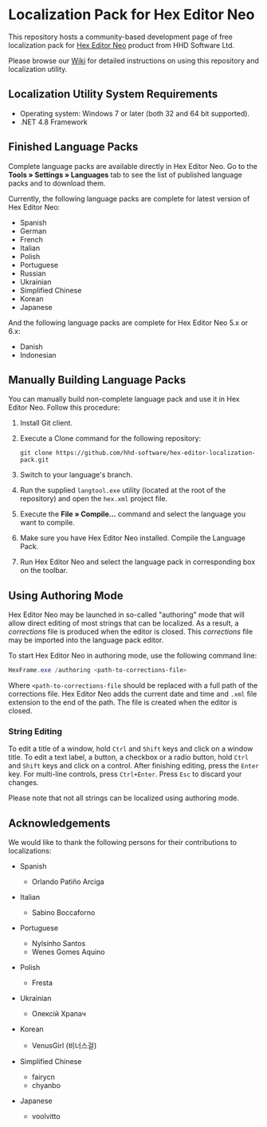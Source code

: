# Localization Pack for Hex Editor Neo

This repository hosts a community-based development page of free localization pack for [Hex Editor Neo](//www.hhdsoftware.com/free-hex-editor) product from HHD Software Ltd.

Please browse our [Wiki](https://github.com/hhd-software/hex-editor-localization-pack/wiki) for detailed instructions on using this repository and localization utility.

## Localization Utility System Requirements

* Operating system: Windows 7 or later (both 32 and 64 bit supported).
* .NET 4.8 Framework

## Finished Language Packs

Complete language packs are available directly in Hex Editor Neo. Go to the **Tools » Settings » Languages** tab to see the list of published language packs and to download them.

Currently, the following language packs are complete for latest version of Hex Editor Neo:

* Spanish
* German
* French
* Italian
* Polish
* Portuguese
* Russian
* Ukrainian
* Simplified Chinese
* Korean
* Japanese

And the following language packs are complete for Hex Editor Neo 5.x or 6.x:

* Danish
* Indonesian

## Manually Building Language Packs

You can manually build non-complete language pack and use it in Hex Editor Neo. Follow this procedure:

1. Install Git client.
2. Execute a Clone command for the following repository:

   ```
   git clone https://github.com/hhd-software/hex-editor-localization-pack.git
   ```

3. Switch to your language's branch.
4. Run the supplied `langtool.exe` utility (located at the root of the repository) and open the `hex.xml` project file.
5. Execute the **File » Compile…** command and select the language you want to compile.
6. Make sure you have Hex Editor Neo installed. Compile the Language Pack.
7. Run Hex Editor Neo and select the language pack in corresponding box on the toolbar.

## Using Authoring Mode

Hex Editor Neo may be launched in so-called "authoring" mode that will allow direct editing of most strings that can be localized. As a result, a *corrections* file is produced when the editor is closed. This *corrections* file may be imported into the language pack editor.

To start Hex Editor Neo in authoring mode, use the following command line:

```PowerShell
HexFrame.exe /authoring <path-to-corrections-file>
```

Where `<path-to-corrections-file` should be replaced with a full path of the corrections file. Hex Editor Neo adds the current date and time and `.xml` file extension to the end of the path. The file is created when the editor is closed.

### String Editing

To edit a title of a window, hold `Ctrl` and `Shift` keys and click on a window title. To edit a text label, a button, a checkbox or a radio button, hold `Ctrl` and `Shift` keys and click on a control. After finishing editing, press the `Enter` key. For multi-line controls, press `Ctrl+Enter`. Press `Esc` to discard your changes.

Please note that not all strings can be localized using authoring mode.

## Acknowledgements

We would like to thank the following persons for their contributions to localizations:

* Spanish
   * Orlando Patiño Arciga

* Italian
   * Sabino Boccaforno

* Portuguese
   * Nylsinho Santos
   * Wenes Gomes Aquino

* Polish
   * Fresta

* Ukrainian
   * Олексій Храпач

* Korean
   * VenusGirl (비너스걸)

* Simplified Chinese
   * fairycn
   * chyanbo

* Japanese
   * voolvitto
